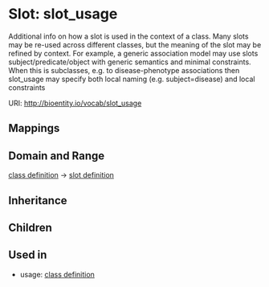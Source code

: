 # Slot: slot_usage


Additional info on how a slot is used in the context of a class. Many slots may be re-used across different classes, but the meaning of the slot may be refined by context. For example, a generic association model may use slots subject/predicate/object with generic semantics and minimal constraints. When this is subclasses, e.g. to disease-phenotype associations then slot_usage may specify both local naming (e.g. subject=disease) and local constraints

URI: http://bioentity.io/vocab/slot_usage
## Mappings

## Domain and Range

[class definition](ClassDefinition.md) -> [slot definition](SlotDefinition.md)
## Inheritance

## Children

## Used in

 *  usage: [class definition](ClassDefinition.md)
